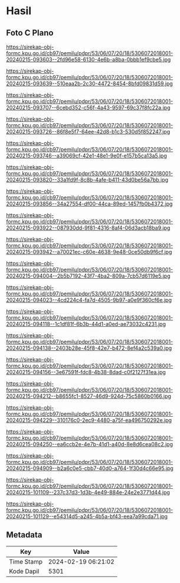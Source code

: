 # Hasil

## Foto C Plano

https://sirekap-obj-formc.kpu.go.id/cb97/pemilu/pdpr/53/06/07/20/18/5306072018001-20240215-093603--2fd96e58-6130-4e6b-a8ba-0bbb1ef9cbe5.jpg

https://sirekap-obj-formc.kpu.go.id/cb97/pemilu/pdpr/53/06/07/20/18/5306072018001-20240215-093639--510eaa2b-2c30-4472-8454-8bfd09831d59.jpg

https://sirekap-obj-formc.kpu.go.id/cb97/pemilu/pdpr/53/06/07/20/18/5306072018001-20240215-093707--6cebd352-c56f-4a43-9597-69c37f8fc22a.jpg

https://sirekap-obj-formc.kpu.go.id/cb97/pemilu/pdpr/53/06/07/20/18/5306072018001-20240215-093726--86f8e5f7-64ee-42d8-b1c3-530d5f852247.jpg

https://sirekap-obj-formc.kpu.go.id/cb97/pemilu/pdpr/53/06/07/20/18/5306072018001-20240215-093746--a39069cf-42e1-48e1-9e0f-e157b5ca13a5.jpg

https://sirekap-obj-formc.kpu.go.id/cb97/pemilu/pdpr/53/06/07/20/18/5306072018001-20240215-093820--33a1fd9f-8c8b-4afe-b411-43d0be56a7bb.jpg

https://sirekap-obj-formc.kpu.go.id/cb97/pemilu/pdpr/53/06/07/20/18/5306072018001-20240215-093856--34a27554-df00-44ca-89ed-1457fb0b4372.jpg

https://sirekap-obj-formc.kpu.go.id/cb97/pemilu/pdpr/53/06/07/20/18/5306072018001-20240215-093922--087930dd-9f81-4316-8af4-06d3acb18ba9.jpg

https://sirekap-obj-formc.kpu.go.id/cb97/pemilu/pdpr/53/06/07/20/18/5306072018001-20240215-093942--a70021ec-c60e-4638-9e48-0ce50db9f6cf.jpg

https://sirekap-obj-formc.kpu.go.id/cb97/pemilu/pdpr/53/06/07/20/18/5306072018001-20240215-094004--2b5b7192-43f7-4ba2-809a-7cb57d6119e5.jpg

https://sirekap-obj-formc.kpu.go.id/cb97/pemilu/pdpr/53/06/07/20/18/5306072018001-20240215-094023--4cd224c4-fa7d-4505-9b97-a0e9f360cf6e.jpg

https://sirekap-obj-formc.kpu.go.id/cb97/pemilu/pdpr/53/06/07/20/18/5306072018001-20240215-094118--1c1df81f-6b3b-44d1-a0ed-ae73032c4231.jpg

https://sirekap-obj-formc.kpu.go.id/cb97/pemilu/pdpr/53/06/07/20/18/5306072018001-20240215-094138--2403b28e-45f8-42e7-b472-8ef4a2c539a0.jpg

https://sirekap-obj-formc.kpu.go.id/cb97/pemilu/pdpr/53/06/07/20/18/5306072018001-20240215-094156--3e67591f-fdc8-4b38-8dad-c0f2127f31ea.jpg

https://sirekap-obj-formc.kpu.go.id/cb97/pemilu/pdpr/53/06/07/20/18/5306072018001-20240215-094212--b8655fc1-8527-46d9-924d-75c5860b0166.jpg

https://sirekap-obj-formc.kpu.go.id/cb97/pemilu/pdpr/53/06/07/20/18/5306072018001-20240215-094229--310176c0-2ec9-4480-a75f-ea496750292e.jpg

https://sirekap-obj-formc.kpu.go.id/cb97/pemilu/pdpr/53/06/07/20/18/5306072018001-20240215-094250--ea6ccb2e-4e7b-41d1-a40d-8e8d6cea08c2.jpg

https://sirekap-obj-formc.kpu.go.id/cb97/pemilu/pdpr/53/06/07/20/18/5306072018001-20240215-094909--b2a6c0e5-cbb7-40d0-a764-1f30d4c66e95.jpg

https://sirekap-obj-formc.kpu.go.id/cb97/pemilu/pdpr/53/06/07/20/18/5306072018001-20240215-101109--237c37d3-1d3b-4e49-884e-24e2e3771d44.jpg

https://sirekap-obj-formc.kpu.go.id/cb97/pemilu/pdpr/53/06/07/20/18/5306072018001-20240215-101129--e54314d5-a245-4b5a-bf43-eea7a99cda71.jpg


## Metadata

| Key        | Value               |
| ---------- | ------------------- |
| Time Stamp | 2024-02-19 06:21:02 |
| Kode Dapil | 5301                |



